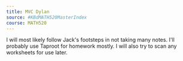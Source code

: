 ```yaml
---
title: MVC Dylan
source: #KBdMATH520MasterIndex
course: MATH520
---
```


I will most likely follow Jack's footsteps in not taking many notes.
I'll probably use Taproot for homework mostly. I will also try to scan any worksheets for use later.